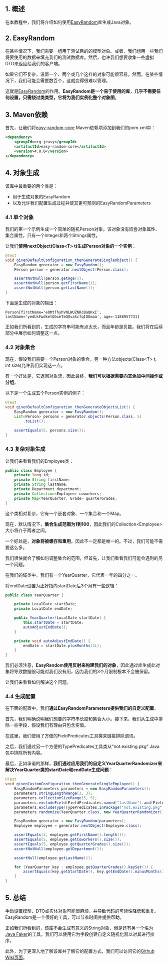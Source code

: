 ## 1. 概述

在本教程中，我们将介绍如何使用[EasyRandom](https://github.com/j-easy/easy-random)库生成Java对象。

## 2. EasyRandom

在某些情况下，我们需要一组用于测试目的的模型对象。或者，我们想用一些我们将要使用的数据来填充我们的测试数据库。然后，也许我们想要收集一些虚拟DTO来返回给我们的客户端。

如果它们不复杂，设置一个、两个或几个这样的对象可能很容易。然而，在某些情况下，我们可能会需要数百个，这就变得很难以管理。

这就是[EasyRandom](https://github.com/j-easy/easy-random)的作用。**EasyRandom是一个易于使用的库，几乎不需要任何设置，只需绕过类类型，它将为我们实例化整个对象图**。

## 3. Maven依赖

首先，让我们将[easy-random-core](https://central.sonatype.com/artifact/org.jeasy/easy-random-core/5.0.0) Maven依赖项添加到我们的pom.xml中：

```xml
<dependency>
    <groupId>org.jeasy</groupId>
    <artifactId>easy-random-core</artifactId>
    <version>4.0.0</version>
</dependency>
```

## 4. 对象生成

该库中最重要的两个类是：

-   用于生成对象的EasyRandom
-   以及允许我们配置生成过程并使其更可预测的EasyRandomParameters

### 4.1 单个对象

我们的第一个示例生成一个简单的随机Person对象，该对象没有嵌套对象属性、集合属性，只有一个Integer和两个Strings属性。

让我们**使用nextObject(Class<T\> t)生成Person对象的一个实例**：

```java
@Test
void givenDefaultConfiguration_thenGenerateSingleObject() {
    EasyRandom generator = new EasyRandom();
    Person person = generator.nextObject(Person.class);

    assertNotNull(person.getAge());
    assertNotNull(person.getFirstName());
    assertNotNull(person.getLastName());
}
```

下面是生成的对象的输出：

```shell
Person[firstName='eOMtThyhVNLWUZNRcBaQKxI', lastName='yedUsFwdkelQbxeTeQOvaScfqIOOmaa', age=-1188957731]
```

正如我们所看到的，生成的字符串可能有点太长，而且年龄是负数。我们将在后续部分中展示如何调整这一点。

### 4.2 对象集合

现在，假设我们需要一个Person对象的集合。另一种方法objects(Class<T\> t, int size)允许我们实现这一点。

有一个好处是，它返回对象流，因此最终，**我们可以根据需要向其添加中间操作或分组**。

以下是一个生成五个Person实例的例子：

```java
@Test
void givenDefaultConfiguration_thenGenerateObjectsList() {
    EasyRandom generator = new EasyRandom();
    List<Person> persons = generator.objects(Person.class, 5)
        .toList();
    
    assertEquals(5, persons.size());
}
```

### 4.3 复杂对象生成

让我们来看看我们的Employee类：

```java
public class Employee {
    private long id;
    private String firstName;
    private String lastName;
    private Department department;
    private Collection<Employee> coworkers;
    private Map<YearQuarter, Grade> quarterGrades;
}
```

这个类相对复杂，它有一个嵌套对象、一个集合和一个Map。

现在，默认情况下，**集合生成范围为1到100**，因此我们的Collection<Employee\>大小将介于两者之间。

一个好处是，**对象将被缓存和重用**，因此不一定都是唯一的。不过，我们可能不需要这么多。

我们很快就会了解如何调整集合的范围，但首先，让我们看看我们可能会遇到的另一个问题。

在我们的域类中，我们有一个YearQuarter，它代表一年的四分之一。

将endDate设置为正好指向startDate后3个月有一些逻辑：

```java
public class YearQuarter {

    private LocalDate startDate;
    private LocalDate endDate;

    public YearQuarter(LocalDate startDate) {
        this.startDate = startDate;
        autoAdjustEndDate();
    }

    private void autoAdjustEndDate() {
        endDate = startDate.plusMonths(3L);
    }
}
```

我们必须注意，**EasyRandom使用反射来构建我们的对象**，因此通过库生成此对象将导致数据很可能对我们没有用，因为我们的3个月限制根本不会被保留。

让我们来看看如何解决这个问题。

### 4.4 生成配置

在下面的配置中，我们**通过EasyRandomParameters提供我们的自定义配置**。

首先，我们明确说明我们想要的字符串长度和集合大小。接下来，我们从生成中排除一些字段，假设我们有理由只包含空值。

在这里，我们使用了方便的FieldPredicates工具类来链接排除谓词。

之后，我们通过另一个方便的TypePredicates工具类从“not.existing.pkg” Java包中排除所有内容。

最后，正如承诺的那样，**我们通过应用我们的自定义YearQuarterRandomizer来解决YearQuarter类的startDate和endDate生成问题**：

```java
@Test
void givenCustomConfiguration_thenGenerateSingleEmployee() {
    EasyRandomParameters parameters = new EasyRandomParameters();
    parameters.stringLengthRange(3, 3);
    parameters.collectionSizeRange(5, 5);
    parameters.excludeField(FieldPredicates.named("lastName").and(FieldPredicates.inClass(Employee.class)));
    parameters.excludeType(TypePredicates.inPackage("not.existing.pkg"));
    parameters.randomize(YearQuarter.class, new YearQuarterRandomizer());

    EasyRandom generator = new EasyRandom(parameters);
    Employee employee = generator.nextObject(Employee.class);

    assertEquals(3, employee.getFirstName().length());
    assertEquals(5, employee.getCoworkers().size());
    assertEquals(5, employee.getQuarterGrades().size());
    assertNotNull(employee.getDepartment());

    assertNull(employee.getLastName());

    for (YearQuarter key : employee.getQuarterGrades().keySet()) {
        assertEquals(key.getStartDate(), key.getEndDate().minusMonths(3L));
    }
}
```

## 5. 总结

手动设置模型、DTO或实体对象可能很麻烦，并导致代码的可读性降低和重复。EasyRandom是一个很好的工具，可以节省时间并提供帮助。

正如我们所看到的，该库不会生成有意义的String对象，但是还有另一个名为[Java Faker](https://github.com/DiUS/java-faker)的工具，我们可以使用它为字段创建自定义随机化器以对其进行排序。

此外，为了更深入地了解该库并了解它的配置方式，我们可以访问它的[Github Wiki页面](https://github.com/j-easy/easy-random/wiki)。